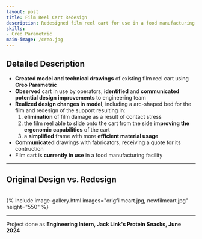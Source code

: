 ```yaml
---
layout: post
title: Film Reel Cart Redesign
description: Redesigned film reel cart for use in a food manufacturing facility.
skills: 
- Creo Parametric
main-image: /creo.jpg
---
```

## Detailed Description
- **Created model and technical drawings** of existing film reel cart using **Creo Parametric**
- **Observed** cart in use by operators, **identified** and **communicated potential design improvements** to engineering team
- **Realized design changes in model**, including a arc-shaped bed for the film and redesign of the support resulting in:
  1. **elimination** of film damage as a result of contact stress
  2. the film reel able to slide onto the cart from the side **improving the ergonomic capabilities** of the cart
  3. a **simplified** frame with more **efficient material usage**
- **Communicated** drawings with fabricators, receiving a quote for its contruction
- Film cart is **currently in use** in a food manufacturing facility

---

## Original Design vs. Redesign
<br>
{% include image-gallery.html images="origfilmcart.jpg, newfilmcart.jpg" height="550" %}
<br>

---

Project done as **Engineering Intern, Jack Link's Protein Snacks, June 2024**

